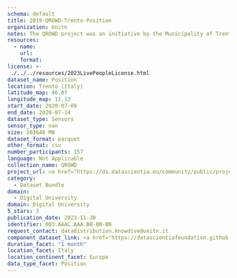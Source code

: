 ```yaml
---
schema: default
title: 2019-QROWD-Trento-Position
organization: Unitn
notes: The QROWD project was an initiative by the Municipality of Trento to collect information about traffic, usage of parking for cars, motorcycles, and yellow-line parking spots in a fairly cost-effective manner. It involved sensor data collection with the i-Log application from respondents within the municipality of Trento in 2019. This data was used in the validation of other data sources, such as the data collected from the street cameras and other municipality sensors. This was a data fusion experiment, combining data from municipal sensors, other sources, such as google street view, and citizen data collected from respondents using the i-Log app. The main participants in this study were students from the University of Trento. In addition to the smart phone sensor data, demographic data, pictures, and questionnaire data was collected from the respondents.
resources:
  - name: 
    url: 
    format: 
license: >-
 ./../../resources/2023LivePeopleLicense.html
dataset_name: Position
location: Trento (Italy)
latitude_map: 46.07
longitude_map: 11.13
start_date: 2020-07-09
end_date: 2020-07-14
dataset_type: Sensors
sensor_type: nan
size: 283648 MB
dataset_format: parquet
other_format: csv
number_participants: 157
language: Not Applicable
collection_name: QROWD
project_url: <a href="https://ds.datascientia.eu/community/public/projects/9e382c6d-6885-45df-97cb-d24fcbacc0a7">https://ds.datascientia.eu/community/public/projects/9e382c6d-6885-45df-97cb-d24fcbacc0a7</a>
category: 
  - Dataset Bundle
domain: 
  - Digital University
domain: Digital University
5_stars: 3
publication_date: 2023-11-30
identifier: 003.AAAC.AAA.BB-BN-BN
request_contact: datadistribution.knowdive@unitn.it
component_dataset_link: <a href="https://datascientiafoundation.github.io/LivePeople/datasets/2019-QRD-Trento-Gyroscope%20Event/">2019-QRD-Trento-Gyroscope Event</a>, <a href="https://datascientiafoundation.github.io/LivePeople/datasets/2019-QRD-Trento-Location%20Event%20Per%20Time%20POI/">2019-QRD-Trento-Location Event Per Time POI</a>, <a href="https://datascientiafoundation.github.io/LivePeople/datasets/2019-QRD-Trento-Location%20Event%20Per%20Time%20RD/">2019-QRD-Trento-Location Event Per Time RD</a>
duration_facet: "1 month"
location_facet: Italy
location_continent_facet: Europe
data_type_facet: Position
---
```

